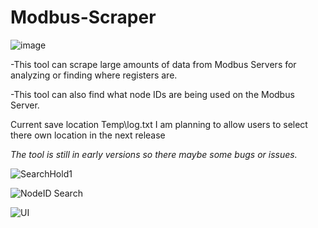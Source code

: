 # Modbus-Scraper
![image](https://user-images.githubusercontent.com/70960513/149018985-4dbb215f-84db-4e9b-8e22-1ad3e2c8ae34.png)

-This tool can scrape large amounts of data from Modbus Servers for analyzing or finding where registers are.

-This tool can also find what node IDs are being used on the Modbus Server.

Current save location Temp\log.txt
I am planning to allow users to select there own location in the next release

*The tool is still in early versions so there maybe some bugs or issues.*

![SearchHold1](https://user-images.githubusercontent.com/70960513/174270255-8ffa8723-90e2-4a99-a0b4-f1e277e2695f.png)

![NodeID Search](https://user-images.githubusercontent.com/70960513/174270226-a4923e02-8a58-424b-898c-aad6be293f53.png)

![UI](https://user-images.githubusercontent.com/70960513/174270266-780f03d7-d7be-4f01-aff2-5c5b3ed9d9ec.png)
